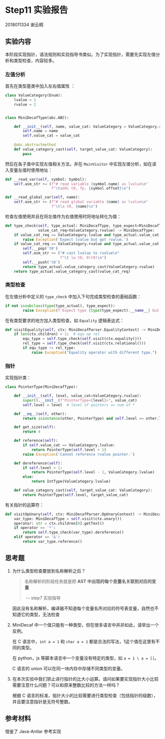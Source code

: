 # Step11 实验报告

2018011334 谢云桐



## 实验内容

本阶段实现指针，语法规则和实验指导书类似。为了实现指针，需要先实现左值分析和类型检查，内容较多。

### 左值分析

首先在类型基类中加入左右值属性 ：

```python
class ValueCategory(Enum):
    lvalue = 1
    rvalue = 2


class MiniDecafType(abc.ABC):

    def __init__(self, name, value_cat: ValueCategory = ValueCategory.rvalue):
        self.name = name
        self.value_cat = value_cat
        
    @abc.abstractmethod
    def value_category_cast(self, target_value_cat: ValueCategory):
        pass
```

然后在各子类中实现左值相关方法，并在 `MainVisitor` 中实现左值分析，如在读入变量左值时使用地址：

```python
def __read_var(self, symbol: Symbol):
    self.asm_str += (f"# read variable {symbol.name} as lvalue\n"
                     f"\taddi t0, fp, {symbol.offset}\n")

def __read_global_var(self, name):
    self.asm_str += (f"# read global variable {name} as lvalue\n"
                     f"\tla t0, {name}\n")
```

检查左值使用并且在将左值作为右值使用时将地址转化为值：

```python
def type_check(self, type_actual: MiniDecafType, type_expect=MiniDecafType,
               value_cat_req=ValueCategory.rvalue) -> MiniDecafType:
    if value_cat_req == ValueCategory.lvalue and type_actual.value_cat == ValueCategory.rvalue:
        raise Exception('Expect lvalue but got rvalue.')
    if value_cat_req == ValueCategory.rvalue and type_actual.value_cat == ValueCategory.lvalue:
        self.__pop('t0')
        self.asm_str += ("# cast lvalue to rvalue\n"
                         f"\t lw t0, 0(t0)\n")
        self.__push('t0')
        return type_actual.value_category_cast(ValueCategory.rvalue)
    return type_actual.value_category_cast(value_cat_req)
```

### 类型检查

在左值分析中定义的 `type_check` 中加入下句完成类型检查的基础函数：

```python
if not issubclass(type(type_actual), type_expect):
        raise Exception(f'Expect type {type(type_expect).__name__} but got {type(type_actual).__name__}.')
```

在有类型要求的地方加入类型检查，如 `Equality` 逻辑表达式：

```python
def visitEquality(self, ctx: MiniDecafParser.EqualityContext) -> MiniDecafType:
    if len(ctx.children) > 1:  # equ op rel
        equ_type = self.type_check(self.visit(ctx.equality()))
        rel_type = self.type_check(self.visit(ctx.relational()))
        if equ_type != rel_type:
            raise Exception("Equality operator with different type.")
```

### 指针

实现指针类：

```python
class PointerType(MiniDecafType):

    def __init__(self, level, value_cat=ValueCategory.rvalue):
        super().__init__(f"PointerType<{level}>", value_cat)
        self.level = level  # level of pointers == num of *

    def __eq__(self, other):
        return isinstance(other, PointerType) and self.level == other.level

    def get_size(self):
        return 4

    def reference(self):
        if self.value_cat == ValueCategory.lvalue:
            return PointerType(self.level + 1)
        raise Exception('Cannot reference rvalue pointer.')

    def dereference(self):
        if self.level > 1:
            return PointerType(self.level - 1, ValueCategory.lvalue)
        else:
            return IntType(ValueCategory.lvalue)

    def value_category_cast(self, target_value_cat: ValueCategory):
        return PointerType(self.level, target_value_cat)
```

有关指针的运算符：

```python
def visitOpUnary(self, ctx: MiniDecafParser.OpUnaryContext) -> MiniDecafType:
    var_type: MiniDecafType = self.visit(ctx.unary())
    operator: str = ctx.children[0].getText()
    if operator == '*':
        return self.type_check(var_type).dereference()
    elif operator == '&':
        return var_type.reference()
```



## 思考题

1. 为什么类型检查要放到名称解析之后？

   > 名称解析的阶段任务就是把 **AST 中出现的每个变量名关联到对应的变量**
   >
   > ​	-- step7 实验指导

   因此没有名称解析，编译器不知道每个变量名所对应的符号表变量，自然也不知道它的类型，无法检查

2. MiniDecaf 中一个值只能有一种类型，但在很多语言中并非如此，请举出一个反例。

   在 C 语言中，`int a = 1` 和 `char a = 1` 都是合法的写法，1这个值在这里有不同的类型。

   在 python，js 等脚本语言中一个变量没有特定的类型，如 `a = 1 \ a = []`。

   C 语言的 union 可以在同一块内存中存储不同类型的变量。

2. 在本次实验中我们禁止进行指针的比大小运算。请问如果要实现指针大小比较需要注意什么问题？可以和原来整数比较的方法一样吗？

   根据 C 语言的标准，指针大小的比较需要进行类型检查（包括指针的级数），并且要注意指针是无符号整数。



## 参考材料

借鉴了 Java-Antlar 参考实现

